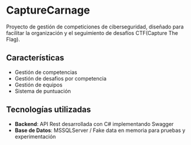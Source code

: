 # CaptureCarnage

Proyecto de gestión de competiciones de ciberseguridad, diseñado para facilitar la organización y el seguimiento de desafíos CTF(Capture The Flag).

## Características

- Gestión de competencias
- Gestión de desafios por competencia
- Gestión de equipos
- Sistema de puntuación

## Tecnologías utilizadas

- **Backend**: API Rest desarrollada con C# implementando Swagger
- **Base de Datos**: MSSQLServer / Fake data en memoria para pruebas y experimentación
